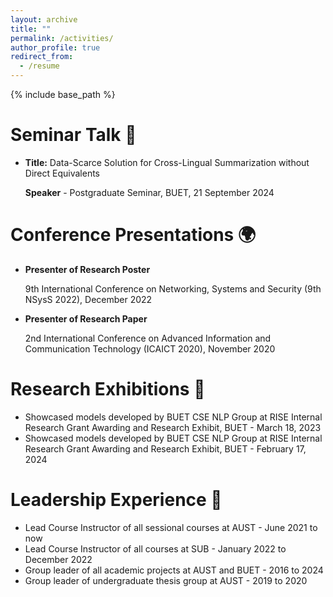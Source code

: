 ```yaml
---
layout: archive
title: ""
permalink: /activities/
author_profile: true
redirect_from:
  - /resume
---
```


{% include base_path %}

Seminar Talk 🎤
======
*  **Title:** Data-Scarce Solution for Cross-Lingual Summarization without Direct Equivalents
  
   **Speaker** - Postgraduate Seminar, BUET, 21 September 2024

Conference Presentations 🌍
======
* **Presenter of Research Poster**
  
    9th International Conference on Networking, Systems and Security (9th NSysS 2022), December 2022
* **Presenter of Research Paper**
  
    2nd International Conference on Advanced Information and Communication Technology (ICAICT 2020), November 2020

Research Exhibitions 📅
======
* Showcased models developed by BUET CSE NLP Group at RISE Internal Research Grant Awarding and Research Exhibit, BUET - March 18, 2023
* Showcased models developed by BUET CSE NLP Group at RISE Internal Research Grant Awarding and Research Exhibit, BUET - February 17, 2024

Leadership Experience 🤝
======
* Lead Course Instructor of all sessional courses at AUST - June 2021 to now
* Lead Course Instructor of all courses at SUB - January 2022 to December 2022
* Group leader of all academic projects at AUST and BUET - 2016 to 2024
* Group leader of undergraduate thesis group at AUST - 2019 to 2020

